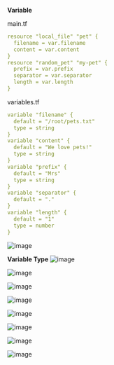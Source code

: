 
**Variable**

main.tf
```yaml
resource "local_file" "pet" { 
  filename = var.filename
  content = var.content 
} 
resource "random_pet" "my-pet" { 
  prefix = var.prefix 
  separator = var.separator
  length = var.length 
}     
```
variables.tf
```yaml
variable "filename" { 
  default = "/root/pets.txt"
  type = string
} 
variable "content" { 
  default = "We love pets!" 
  type = string
} 
variable "prefix" { 
  default = "Mrs"
  type = string
} 
variable "separator" { 
  default = "." 
} 
variable "length" { 
  default = "1" 
  type = number
}
```
![image](https://user-images.githubusercontent.com/3519706/165933751-ec3883a6-ac25-41ed-a4b1-d43ae366a004.png)

**Variable Type**
![image](https://user-images.githubusercontent.com/3519706/165934444-d51f439b-44cb-471a-b53e-730d340ed024.png)

![image](https://user-images.githubusercontent.com/3519706/165934629-132529d5-aab6-4aa3-8e3b-67c6ebc36224.png)

![image](https://user-images.githubusercontent.com/3519706/165934738-0e647e07-014f-45de-af1a-773e430d7817.png)

![image](https://user-images.githubusercontent.com/3519706/165934844-5b88ab0e-79d6-4b91-80e3-240af1b218bc.png)

![image](https://user-images.githubusercontent.com/3519706/165934937-e7303411-76e1-4495-8559-08fc01fa98b1.png)

![image](https://user-images.githubusercontent.com/3519706/165935052-ff80079d-98c3-4439-bac7-b7043610e2dd.png)

![image](https://user-images.githubusercontent.com/3519706/165935261-7689f277-a47e-400b-9f51-df48676ac35c.png)

![image](https://user-images.githubusercontent.com/3519706/165935335-73e63b6d-740b-433c-9537-d47d40d0e29e.png)
